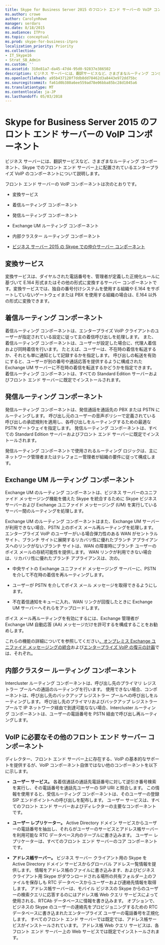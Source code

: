 ```yaml
---
title: Skype for Business Server 2015 のフロント エンド サーバーの VoIP コンポーネント
ms.author: crowe
author: CarolynRowe
manager: serdars
ms.date: 8/18/2015
ms.audience: ITPro
ms.topic: conceptual
ms.prod: skype-for-business-itpro
localization_priority: Priority
ms.collection:
- IT_Skype16
- Strat_SB_Admin
ms.custom: ''
ms.assetid: 310e81a7-da45-47d4-95d0-92837e386502
description: ビジネス サーバーには、翻訳サービスなど、さまざまなルーティング コンポーネント、Skype でのフロント エンド サーバー上に配置されているエンタープライズ VoIP のコンポーネントについて説明します。
ms.openlocfilehash: a95b437128f7ddb8dd78462d3a8443e972dd75bc
ms.sourcegitcommit: fa61d0b380a6ee559ad78e06bba85bc28d1045a6
ms.translationtype: MT
ms.contentlocale: ja-JP
ms.lasthandoff: 05/03/2018
---
```

# <a name="front-end-server-voip-components-for-skype-for-business-server-2015"></a>Skype for Business Server 2015 のフロント エンド サーバーの VoIP コンポーネント
 
ビジネス サーバーには、翻訳サービスなど、さまざまなルーティング コンポーネント、Skype でのフロント エンド サーバー上に配置されているエンタープライズ VoIP のコンポーネントについて説明します。
  
フロント エンド サーバーの VoIP コンポーネントは次のとおりです。
  
- 変換サービス
    
- 着信ルーティング コンポーネント
    
- 発信ルーティング コンポーネント
    
- Exchange UM ルーティング コンポーネント
    
- 内部クラスター ルーティング コンポーネント
    
- [ビジネス サーバー 2015 の Skype での仲介サーバー コンポーネント](mediation-server.md)
    
## <a name="translation-service"></a>変換サービス

変換サービスは、ダイヤルされた電話番号を、管理者が定義した正規化ルールに基づいて E.164 形式またはその他の形式に変換するサーバー コンポーネントです。変換サービスでは、独自の番号付けシステムを使用する組織や E.164 をサポートしていないゲートウェイまたは PBX を使用する組織の場合は、E.164 以外の形式に変換できます。
  
## <a name="inbound-routing-component"></a>着信ルーティング コンポーネント

着信ルーティング コンポーネントは、エンタープライズ VoIP クライアントのユーザーが指定されている設定に従って主の着信呼び出しを処理します。 また、着信ルーティング コンポーネントは、ユーザーが設定した場合に、代理人着信および同時着信を行います。 たとえば、ユーザーは、不在時の着信を転送するか、それとも単に通知として記録するかを指定します。 呼び出しの転送を有効にすると、ユーザーが別の番号や通話応答を提供するように構成された Exchange UM サーバーに不在時の着信を転送するかどうかを指定できます。 着信ルーティング コンポーネントは、すべての Standard Edition サーバーおよびフロント エンド サーバーに既定でインストールされます。 
  
## <a name="outbound-routing-component"></a>発信ルーティング コンポーネント

発信ルーティング コンポーネントは、発信通話を通話先の PBX または PSTN にルーティングします。 呼び出し元のユーザーの音声ポリシーで定義されている呼び出しの承認規則を適用し、各呼び出しをルーティングするための最適な PSTN ゲートウェイを指定します。 発信ルーティング コンポーネントは、すべての Standard Edition サーバーおよびフロント エンド サーバーに既定でインストールされます。
  
発信ルーティング コンポーネントで使用されるルーティング ロジックは、主にネットワーク管理者またはテレフォニー管理者が組織の要件に従って構成します。 
  
## <a name="exchange-um-routing-component"></a>Exchange UM ルーティング コンポーネント

Exchange UM のルーティング コンポーネントは、ビジネス サーバーのユニファイド メッセージング機能を備えた Skype を統合するために Skype ビジネス サーバーおよび Exchange ユニファイド メッセージング (UM) を実行しているサーバー間のルーティングを処理します。 
  
Exchange UM のルーティング コンポーネントはまた、Exchange UM サーバーが利用できない場合、PSTN 上のボイス メール再ルーティングを処理します。 エンタープライズ VoIP のユーザーがいる場合弾力性のある WAN がセントラル サイト、ブランチ サイトに展開するリカバリ性に優れたブランチ アプライアンスへのリンクがないブランチ サイトは、WAN の障害時にブランチ ユーザーのボイス メールの存続可能性を提供します。 WAN リンクが利用できない場合は、リカバリ性に優れたブランチ アプライアンスは、次の。
  
- 中央サイトの Exchange ユニファイド メッセージング サーバーに、PSTN を介して不在時の着信を再ルーティングします。
    
- ユーザーが PSTN を介してボイス メール メッセージを取得できるようにします。
    
- 不在着信通知をキューに入れ、WAN リンクが回復したときに Exchange UM サーバーへそれらをアップロードします。
    
ボイス メール再ルーティングを有効にするには、Exchange 管理者が Exchange UM 自動応答 (AA) メッセージだけを許可するを構成することをお勧めします。
  
これらの機能の詳細についてを参照してください[、オンプレミス Exchange ユニファイド メッセージングの統合](http://technet.microsoft.com/library/e7c63a71-2d99-4aa9-b649-36c1a431bdf1.aspx)および[エンタープライズ VoIP の復元の計画](http://technet.microsoft.com/library/ca116700-1055-4ca5-9b87-4c7f380c3655.aspx)では、それぞれ。
  
## <a name="intercluster-routing-component"></a>内部クラスター ルーティング コンポーネント

Intercluster ルーティング コンポーネントは、呼び出し先のプライマリ レジストラー プールへの通話のルーティングを行います。 使用できない場合、コンポーネントは、呼び出し先のバックアップ レジストラー プールへの呼び出しをルーティングします。 呼び出し先のプライマリおよびバックアップ レジストラー プールで IP ネットワーク経由で到達可能なない場合、Intercluster ルーティング コンポーネントは、ユーザーの電話番号を PSTN 経由で呼び出し再ルーティングします。
  
## <a name="other-front-end-server-components-required-for-voip"></a>VoIP に必要なその他のフロント エンド サーバー コンポーネント

ディレクター、フロント エンド サーバー上に存在する、VoIP の基本的なサポートを提供するが、VoIP コンポーネント自体ではない他のコンポーネントを以下に示します。
  
- **ユーザー サービス。** 各着信通話の通話先電話番号に対して逆引き番号検索を実行し、その電話番号を通話先ユーザーの SIP URI と照合します。 この情報を使用すると、受信ルーティング コンポーネントは、そのユーザーの登録 SIP エンドポイントへの呼び出しを配布します。 ユーザー サービスは、すべてのフロント エンド サーバーおよびディレクターの主要なコンポーネントです。
    
- **ユーザー レプリケーター。** Active Directory ドメイン サービスからユーザーの電話番号を抽出し、それらがユーザーのサービスとアドレス帳サーバーを利用可能な RTC データベース内のテーブルに書き込みます。 ユーザー レプリケーターは、すべてのフロント エンド サーバーのコア コンポーネントです。
    
- **アドレス帳サーバー。** ビジネス サーバー クライアント用の Skype を Active Directory ドメイン サービスからグローバル アドレス一覧情報を提供します。 情報をアドレス帳のファイルに書き込みます、およびビジネス クライアント用 Skype がダウンロードされる場所の共有フォルダー上のファイルを保存しも RTC データベースからユーザーおよび連絡先情報を取得します。 アドレス帳サーバーは、モバイル ビジネスの Skype からのユーザーの検索クエリに応答するのにはアドレス帳 Web クエリ サービスによって使用される、RTCAb データベースに情報を書き込みます。 オプションで、ビジネスの Skype のユーザーの連絡先をプロビジョニングするための RTC データベースに書き込まれたエンタープライズ ユーザーの電話番号を正規化します。 すべてのフロント エンド サーバーでは既定では、アドレス帳サービスがインストールされています。 アドレス帳 Web クエリ サービスは、各フロント エンド サーバー上の Web サービスでは既定でインストールされます。
    

